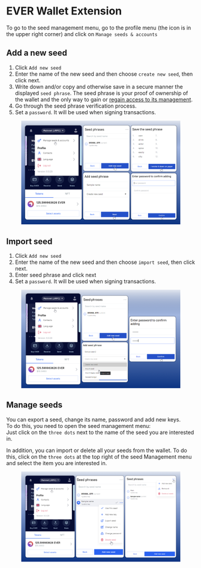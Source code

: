 # EVER Wallet Extension

To go to the seed management menu, go to the profile menu (the icon is in the upper right corner) and click on `Manage seeds & accounts`

## Add a new seed

1. Click `Add new seed`
2. Enter the name of the new seed and then choose `create new seed`, then click next.&#x20;
3. Write down and/or copy and otherwise save in a secure manner the displayed `seed phrase`. The seed phrase is your proof of ownership of the wallet and the only way to gain or [regain access to its management](../../getting-started/install-and-singing-in/sign-in-with-existing-seed-phrase/sign-in-with-existing-seed-phrase-extension.md).
4. Go through the seed phrase verification process.
5. Set a `password`. It will be used when signing transactions.

<figure><img src="../../.gitbook/assets/image (4).png" alt=""><figcaption></figcaption></figure>

## Import seed

1. Click `Add new seed`
2. Enter the name of the new seed and then choose `import seed`, then click next.&#x20;
3. Enter seed phrase and click next
4. Set a `password`. It will be used when signing transactions.

<figure><img src="../../.gitbook/assets/image (1).png" alt=""><figcaption></figcaption></figure>

## Manage seeds&#x20;

You can export a seed, change its name, password and add new keys. \
To do this, you need to open the seed management menu: \
Just click on the `three dots` next to the name of the seed you are interested in.

In addition, you can import or delete all your seeds from the wallet. To do this, click on the `three dots` at the top right of the seed Management menu and select the item you are interested in.

<figure><img src="../../.gitbook/assets/image (2).png" alt=""><figcaption></figcaption></figure>

